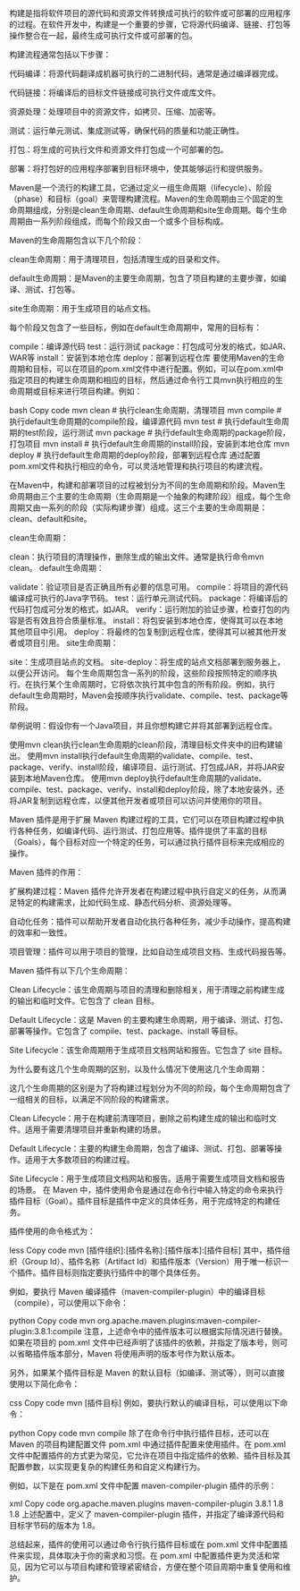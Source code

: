 构建是指将软件项目的源代码和资源文件转换成可执行的软件或可部署的应用程序的过程。在软件开发中，构建是一个重要的步骤，它将源代码编译、链接、打包等操作整合在一起，最终生成可执行文件或可部署的包。

构建流程通常包括以下步骤：

代码编译：将源代码翻译成机器可执行的二进制代码，通常是通过编译器完成。

代码链接：将编译后的目标文件链接成可执行文件或库文件。

资源处理：处理项目中的资源文件，如拷贝、压缩、加密等。

测试：运行单元测试、集成测试等，确保代码的质量和功能正确性。

打包：将生成的可执行文件和资源文件打包成一个可部署的包。

部署：将打包好的应用程序部署到目标环境中，使其能够运行和提供服务。

Maven是一个流行的构建工具，它通过定义一组生命周期（lifecycle）、阶段（phase）和目标（goal）来管理构建流程。Maven的生命周期由三个固定的生命周期组成，分别是clean生命周期、default生命周期和site生命周期。每个生命周期由一系列阶段组成，而每个阶段又由一个或多个目标构成。

Maven的生命周期包含以下几个阶段：

clean生命周期：用于清理项目，包括清理生成的目录和文件。

default生命周期：是Maven的主要生命周期，包含了项目构建的主要步骤，如编译、测试、打包等。

site生命周期：用于生成项目的站点文档。

每个阶段又包含了一些目标，例如在default生命周期中，常用的目标有：

compile：编译源代码
test：运行测试
package：打包成可分发的格式，如JAR、WAR等
install：安装到本地仓库
deploy：部署到远程仓库
要使用Maven的生命周期和目标，可以在项目的pom.xml文件中进行配置。例如，可以在pom.xml中指定项目的构建生命周期和相应的目标，然后通过命令行工具mvn执行相应的生命周期或目标来进行项目构建。例如：

bash
Copy code
mvn clean  # 执行clean生命周期，清理项目
mvn compile  # 执行default生命周期的compile阶段，编译源代码
mvn test  # 执行default生命周期的test阶段，运行测试
mvn package  # 执行default生命周期的package阶段，打包项目
mvn install  # 执行default生命周期的install阶段，安装到本地仓库
mvn deploy  # 执行default生命周期的deploy阶段，部署到远程仓库
通过配置pom.xml文件和执行相应的命令，可以灵活地管理和执行项目的构建流程。

在Maven中，构建和部署项目的过程被划分为不同的生命周期和阶段。Maven生命周期由三个主要的生命周期（生命周期是一个抽象的构建阶段）组成，每个生命周期又由一系列的阶段（实际构建步骤）组成。这三个主要的生命周期是：clean、default和site。

clean生命周期：

clean：执行项目的清理操作，删除生成的输出文件。通常是执行命令mvn clean。
default生命周期：

validate：验证项目是否正确且所有必要的信息可用。
compile：将项目的源代码编译成可执行的Java字节码。
test：运行单元测试代码。
package：将编译后的代码打包成可分发的格式，如JAR。
verify：运行附加的验证步骤，检查打包的内容是否有效且符合质量标准。
install：将包安装到本地仓库，使得其可以在本地其他项目中引用。
deploy：将最终的包复制到远程仓库，使得其可以被其他开发者或项目引用。
site生命周期：

site：生成项目站点的文档。
site-deploy：将生成的站点文档部署到服务器上，以便公开访问。
每个生命周期包含一系列的阶段，这些阶段按照特定的顺序执行。在执行某个生命周期时，它将依次执行其中包含的所有阶段。例如，执行default生命周期时，Maven会按顺序执行validate、compile、test、package等阶段。

举例说明：假设你有一个Java项目，并且你想构建它并将其部署到远程仓库。

使用mvn clean执行clean生命周期的clean阶段，清理目标文件夹中的旧构建输出。
使用mvn install执行default生命周期的validate、compile、test、package、verify、install阶段，编译项目、运行测试、打包成JAR，并将JAR安装到本地Maven仓库。
使用mvn deploy执行default生命周期的validate、compile、test、package、verify、install和deploy阶段，除了本地安装外，还将JAR复制到远程仓库，以便其他开发者或项目可以访问并使用你的项目。


Maven 插件是用于扩展 Maven 构建过程的工具，它们可以在项目构建过程中执行各种任务，如编译代码、运行测试、打包应用等。插件提供了丰富的目标（Goals），每个目标对应一个特定的任务，可以通过执行插件目标来完成相应的操作。

Maven 插件的作用：

扩展构建过程：Maven 插件允许开发者在构建过程中执行自定义的任务，从而满足特定的构建需求，比如代码生成、静态代码分析、资源处理等。

自动化任务：插件可以帮助开发者自动化执行各种任务，减少手动操作，提高构建的效率和一致性。

项目管理：插件可以用于项目的管理，比如自动生成项目文档、生成代码报告等。

Maven 插件有以下几个生命周期：

Clean Lifecycle：该生命周期与项目的清理和删除相关，用于清理之前构建生成的输出和临时文件。它包含了 clean 目标。

Default Lifecycle：这是 Maven 的主要构建生命周期，用于编译、测试、打包、部署等操作。它包含了 compile、test、package、install 等目标。

Site Lifecycle：该生命周期用于生成项目文档网站和报告。它包含了 site 目标。

为什么要有这几个生命周期的区别，以及什么情况下使用这几个生命周期：

这几个生命周期的区别是为了将构建过程划分为不同的阶段，每个生命周期包含了一组相关的目标，以满足不同阶段的构建需求。

Clean Lifecycle：用于在构建前清理项目，删除之前构建生成的输出和临时文件。适用于需要清理项目并重新构建的场景。

Default Lifecycle：主要的构建生命周期，包含了编译、测试、打包、部署等操作。适用于大多数项目的构建过程。

Site Lifecycle：用于生成项目文档网站和报告。适用于需要生成项目文档和报告的场景。
在 Maven 中，插件使用命令是通过在命令行中输入特定的命令来执行插件目标（Goal）。插件目标是插件中定义的具体任务，用于完成特定的构建任务。

插件使用的命令格式为：

less
Copy code
mvn [插件组织]:[插件名称]:[插件版本]:[插件目标]
其中，插件组织（Group Id）、插件名称（Artifact Id）和插件版本（Version）用于唯一标识一个插件。插件目标则指定要执行插件中的哪个具体任务。

例如，要执行 Maven 编译插件（maven-compiler-plugin）中的编译目标（compile），可以使用以下命令：

python
Copy code
mvn org.apache.maven.plugins:maven-compiler-plugin:3.8.1:compile
注意，上述命令中的插件版本可以根据实际情况进行替换。如果在项目的 pom.xml 文件中已经声明了该插件的依赖，并指定了版本号，则可以省略插件版本部分，Maven 将使用声明的版本号作为默认版本。

另外，如果某个插件目标是 Maven 的默认目标（如编译、测试等），则可以直接使用以下简化命令：

css
Copy code
mvn [插件目标]
例如，要执行默认的编译目标，可以使用以下命令：

python
Copy code
mvn compile
除了在命令行中执行插件目标，还可以在 Maven 的项目构建配置文件 pom.xml 中通过插件配置来使用插件。在 pom.xml 文件中配置插件的方式更为常见，它允许在项目中指定插件的依赖、插件目标及其配置参数，以实现更复杂的构建任务和自定义构建行为。

例如，以下是在 pom.xml 文件中配置 maven-compiler-plugin 插件的示例：

xml
Copy code
<build>
  <plugins>
    <plugin>
      <groupId>org.apache.maven.plugins</groupId>
      <artifactId>maven-compiler-plugin</artifactId>
      <version>3.8.1</version>
      <configuration>
        <source>1.8</source>
        <target>1.8</target>
      </configuration>
    </plugin>
  </plugins>
</build>
上述配置中，定义了 maven-compiler-plugin 插件，并指定了编译源代码和目标字节码的版本为 1.8。

总结起来，插件的使用可以通过命令行执行插件目标或在 pom.xml 文件中配置插件来实现，具体取决于你的需求和习惯。在 pom.xml 中配置插件更为灵活和常见，因为它可以与项目构建和管理紧密结合，方便在整个项目周期中重复使用和维护。
